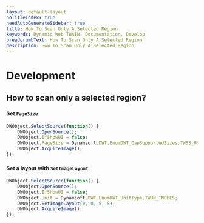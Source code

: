 ```yaml
---
layout: default-layout
noTitleIndex: true
needAutoGenerateSidebar: true
title: How To Scan Only A Selected Region
keywords: Dynamic Web TWAIN, Documentation, Develop
breadcrumbText: How To Scan Only A Selected Region
description: How To Scan Only A Selected Region
---
```


# Development

## How to scan only a selected region?

#### Set `PageSize`

``` javascript
DWObject.SelectSource(function() {
    DWObject.OpenSource();
    DWObject.IfShowUI = false;
    DWObject.PageSize = Dynamsoft.DWT.EnumDWT_CapSupportedSizes.TWSS_USLEGAL;
    DWObject.AcquireImage();
});
```

#### Set a layout with `SetImageLayout`

``` javascript
DWObject.SelectSource(function() {
    DWObject.OpenSource();
    DWObject.IfShowUI = false;
    DWObject.Unit = Dynamsoft.DWT.EnumDWT_UnitType.TWUN_INCHES;
    DWObject.SetImageLayout(0, 0, 5, 5);
    DWObject.AcquireImage();
});
```

